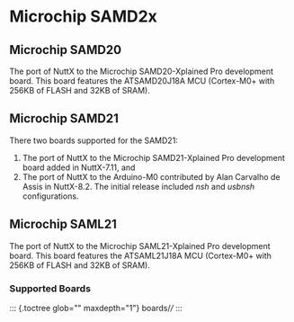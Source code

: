 Microchip SAMD2x
================

Microchip SAMD20
----------------

The port of NuttX to the Microchip SAMD20-Xplained Pro development
board. This board features the ATSAMD20J18A MCU (Cortex-M0+ with 256KB
of FLASH and 32KB of SRAM).

Microchip SAMD21
----------------

There two boards supported for the SAMD21:

1.  The port of NuttX to the Microchip SAMD21-Xplained Pro development
    board added in NuttX-7.11, and
2.  The port of NuttX to the Arduino-M0 contributed by Alan Carvalho de
    Assis in NuttX-8.2. The initial release included *nsh* and *usbnsh*
    configurations.

Microchip SAML21
----------------

The port of NuttX to the Microchip SAML21-Xplained Pro development
board. This board features the ATSAML21J18A MCU (Cortex-M0+ with 256KB
of FLASH and 32KB of SRAM).

### Supported Boards

::: {.toctree glob="" maxdepth="1"}
boards/*/*
:::
